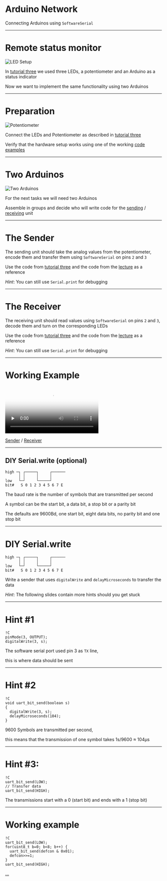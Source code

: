 <!--

                  Copyright (C)  2017  Leonard Göhrs.
   Permission is granted to copy, distribute and/or modify this document
    under the terms of the GNU Free Documentation License, Version 1.3
     or any later version published by the Free Software Foundation;
  with no Invariant Sections, no Front-Cover Texts, and no Back-Cover Texts.
      A copy of the license is included in the file "LICENSE-FDL.txt".

-->

Arduino Network
===============

Connecting Arduinos using
`SoftwareSerial`

---

Remote status monitor
=====================

![LED Setup](schematic/03_three_leds.svg)

In [tutorial three][ref_tut3] we used
three LEDs, a potentiometer and an Arduino
as a status indicator

Now we want to implement the same
functionality using two Arduinos

---

Preparation
===========

![Potentiometer](schematic/03_potentiometer.svg)

Connect the LEDs and Potentiometer
as described in [tutorial three][ref_tut3]

Verify that the hardware setup works
using one of the working [code examples][ref_tut3_status]

---

Two Arduinos
============

![Two Arduinos](schematic/13_two_arduinos.svg)

For the next tasks we will need two Arduinos

Assemble in groups and decide who will
write code for the
[sending][jmp_sender] /
[receiving][jmp_receiver] unit

---

The Sender
==========

The sending unit should take the
analog values from the potentiometer,
encode them and transfer them using
`SoftwareSerial` on pins `2` and `3`

Use the code from [tutorial three][ref_tut3_status]
and the code from the [lecture][code_soft_writer]
as a reference

_Hint_: You can still use `Serial.print`
for debugging

---

The Receiver
============

The receiving unit should read values
using `SoftwareSerial` on pins `2` and `3`,
decode them and turn
on the corresponding LEDs

Use the code from [tutorial three][ref_tut3_status]
and the code from the [lecture][code_soft_reader]
as a reference

_Hint_: You can still use `Serial.print`
for debugging

---

Working Example
===============

<p>
  <video poster="images/13_two_arduino_demo.jpg" controls loop preload="none">
    <source src="images/13_two_arduino_demo.mp4" type="video/mp4">
  </video>
</p>

[Sender][code_sender] / [Receiver][code_receiver]

---

DIY Serial.write (optional)
---------------------------

    high ─┐ ┌─────┐     ┌──────
          │ │     │     │
    low   └─┘     └─────┘
    bit#   S 0 1 2 3 4 5 6 7 E

The baud rate is the number of symbols
that are transmitted per second

A symbol can be the start bit, a data bit,
a stop bit or a parity bit

The defaults are 9600Bd, one start bit, eight data
bits, no parity bit and one stop bit

---

DIY Serial.write
================

    high ─┐ ┌─────┐     ┌──────
          │ │     │     │
    low   └─┘     └─────┘
    bit#   S 0 1 2 3 4 5 6 7 E

Write a sender that uses `digitalWrite` and
`delayMicroseconds` to transfer the data

_Hint_: The following slides contain more hints
should you get stuck

---

Hint #1
=======

    !C
    pinMode(3, OUTPUT);
    digitalWrite(3, s);

The software serial port
used pin 3 as `TX` line,

this is where data should be sent

---

Hint #2
=======

    !C
    void uart_bit_send(boolean s)
    {
      digitalWrite(3, s);
      delayMicroseconds(104);
    }

9600 Symbols are transmitted per second,

this means that the transmission of one
symbol takes 1s/9600 ≈ 104µs

---

Hint #3:
========

    !C
    uart_bit_send(LOW);
    // Transfer data
    uart_bit_send(HIGH);

The transmissions start with a 0 (start bit)
and ends with a 1 (stop bit)

---

Working example
===============

    !C
    uart_bit_send(LOW);
    for(uint8_t b=0; b<8; b++) {
      uart_bit_send(defcon & 0x01);
      defcon>>=1;
    }
    uart_bit_send(HIGH);

[…][code_diy_sender]

[ref_tut3]: 03-traffic-lights.html
[ref_tut3_status]: 03-traffic-lights.html#slide_15

[jmp_sender]: #slide_5
[jmp_receiver]: #slide_6

[code_soft_writer]: examples/13_soft_serial_writer.ino
[code_soft_reader]: examples/13_soft_serial_reader.ino

[code_sender]: examples/13_sender.ino
[code_receiver]: examples/13_receiver.ino
[code_diy_sender]: examples/13_diy_sender.ino

